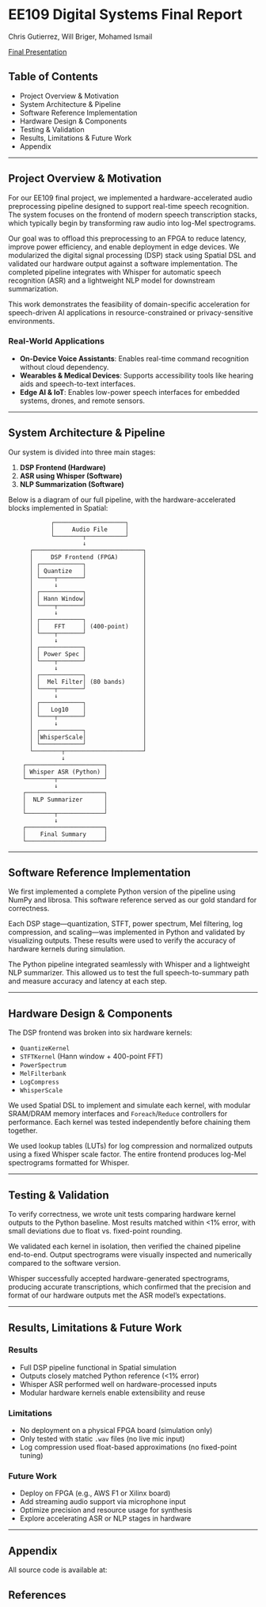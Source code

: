 # EE109 Digital Systems Final Report

Chris Gutierrez, Will Briger, Mohamed Ismail

[Final Presentation](https://docs.google.com/presentation/d/1r-FnH7z8U7ozwVBeGQ0wLh01cEzEG6EEDA1MYnHPUiU/edit?usp=sharing)

## Table of Contents

- Project Overview & Motivation
- System Architecture & Pipeline
- Software Reference Implementation
- Hardware Design & Components
- Testing & Validation
- Results, Limitations & Future Work
- Appendix

---

## Project Overview & Motivation

For our EE109 final project, we implemented a hardware-accelerated audio preprocessing pipeline designed to support real-time speech recognition. The system focuses on the frontend of modern speech transcription stacks, which typically begin by transforming raw audio into log-Mel spectrograms.

Our goal was to offload this preprocessing to an FPGA to reduce latency, improve power efficiency, and enable deployment in edge devices. We modularized the digital signal processing (DSP) stack using Spatial DSL and validated our hardware output against a software implementation. The completed pipeline integrates with Whisper for automatic speech recognition (ASR) and a lightweight NLP model for downstream summarization.

This work demonstrates the feasibility of domain-specific acceleration for speech-driven AI applications in resource-constrained or privacy-sensitive environments.

### Real-World Applications

- **On-Device Voice Assistants**: Enables real-time command recognition without cloud dependency.
- **Wearables & Medical Devices**: Supports accessibility tools like hearing aids and speech-to-text interfaces.
- **Edge AI & IoT**: Enables low-power speech interfaces for embedded systems, drones, and remote sensors.

---

## System Architecture & Pipeline

Our system is divided into three main stages:

1. **DSP Frontend (Hardware)**
2. **ASR using Whisper (Software)**
3. **NLP Summarization (Software)**

Below is a diagram of our full pipeline, with the hardware-accelerated blocks implemented in Spatial:

```
            ┌────────────────────┐
            │     Audio File     │
            └────────┬───────────┘
                     ↓
      ┌───────────────────────────────┐
      │     DSP Frontend (FPGA)       │
      │ ┌────────────┐                │
      │ │ Quantize   │                │
      │ └────┬───────┘                │
      │      ↓                        │
      │ ┌────────────┐                │
      │ │ Hann Window│                │
      │ └────┬───────┘                │
      │      ↓                        │
      │ ┌────────────┐                │
      │ │    FFT     │ (400-point)    │
      │ └────┬───────┘                │
      │      ↓                        │
      │ ┌────────────┐                │
      │ │ Power Spec │                │
      │ └────┬───────┘                │
      │      ↓                        │
      │ ┌────────────┐                │
      │ │  Mel Filter│ (80 bands)     │
      │ └────┬───────┘                │
      │      ↓                        │
      │ ┌────────────┐                │
      │ │   Log10    │                │
      │ └────┬───────┘                │
      │      ↓                        │
      │ ┌────────────┐                │
      │ │WhisperScale│                │
      │ └────────────┘                │
      └────────┬──────────────────────┘
               ↓
    ┌──────────────────────┐
    │ Whisper ASR (Python) │
    └────────┬─────────────┘
             ↓
    ┌──────────────────────┐
    │  NLP Summarizer      │
    │                      │
    └────────┬─────────────┘
             ↓
    ┌──────────────────────┐
    │    Final Summary     │
    └──────────────────────┘
```

---

## Software Reference Implementation

We first implemented a complete Python version of the pipeline using NumPy and librosa. This software reference served as our gold standard for correctness.

Each DSP stage—quantization, STFT, power spectrum, Mel filtering, log compression, and scaling—was implemented in Python and validated by visualizing outputs. These results were used to verify the accuracy of hardware kernels during simulation.

The Python pipeline integrated seamlessly with Whisper and a lightweight NLP summarizer. This allowed us to test the full speech-to-summary path and measure accuracy and latency at each step.

---

## Hardware Design & Components

The DSP frontend was broken into six hardware kernels:

- `QuantizeKernel`
- `STFTKernel` (Hann window + 400-point FFT)
- `PowerSpectrum`
- `MelFilterbank`
- `LogCompress`
- `WhisperScale`

We used Spatial DSL to implement and simulate each kernel, with modular SRAM/DRAM memory interfaces and `Foreach`/`Reduce` controllers for performance. Each kernel was tested independently before chaining them together.

We used lookup tables (LUTs) for log compression and normalized outputs using a fixed Whisper scale factor. The entire frontend produces log-Mel spectrograms formatted for Whisper.

---

## Testing & Validation

To verify correctness, we wrote unit tests comparing hardware kernel outputs to the Python baseline. Most results matched within <1% error, with small deviations due to float vs. fixed-point rounding.

We validated each kernel in isolation, then verified the chained pipeline end-to-end. Output spectrograms were visually inspected and numerically compared to the software version.

Whisper successfully accepted hardware-generated spectrograms, producing accurate transcriptions, which confirmed that the precision and format of our hardware outputs met the ASR model’s expectations.

---

## Results, Limitations & Future Work

### Results

- Full DSP pipeline functional in Spatial simulation
- Outputs closely matched Python reference (<1% error)
- Whisper ASR performed well on hardware-processed inputs
- Modular hardware kernels enable extensibility and reuse

### Limitations

- No deployment on a physical FPGA board (simulation only)
- Only tested with static `.wav` files (no live mic input)
- Log compression used float-based approximations (no fixed-point tuning)

### Future Work

- Deploy on FPGA (e.g., AWS F1 or Xilinx board)
- Add streaming audio support via microphone input
- Optimize precision and resource usage for synthesis
- Explore accelerating ASR or NLP stages in hardware

---

## Appendix

All source code is available at: 

## References
